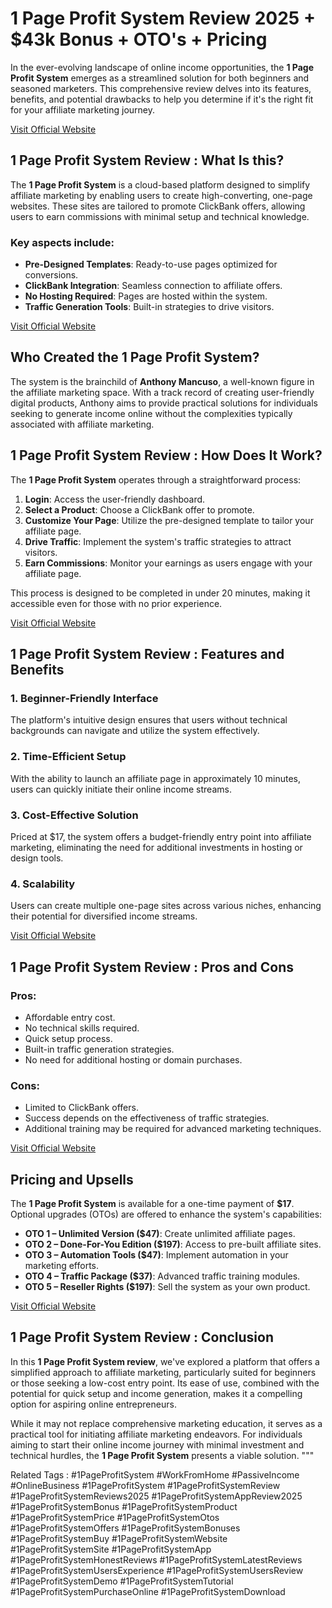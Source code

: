 # 1 Page Profit System Review 2025 + $43k Bonus + OTO's + Pricing

In the ever-evolving landscape of online income opportunities, the **1 Page Profit System** emerges as a streamlined solution for both beginners and seasoned marketers. This comprehensive review delves into its features, benefits, and potential drawbacks to help you determine if it's the right fit for your affiliate marketing journey.

[Visit Official Website](https://newaitoolreviews.com/1-page-profit-system-review/)

## 1 Page Profit System Review : What Is this?

The **1 Page Profit System** is a cloud-based platform designed to simplify affiliate marketing by enabling users to create high-converting, one-page websites. These sites are tailored to promote ClickBank offers, allowing users to earn commissions with minimal setup and technical knowledge.

### Key aspects include:

- **Pre-Designed Templates**: Ready-to-use pages optimized for conversions.
- **ClickBank Integration**: Seamless connection to affiliate offers.
- **No Hosting Required**: Pages are hosted within the system.
- **Traffic Generation Tools**: Built-in strategies to drive visitors.

[Visit Official Website](https://newaitoolreviews.com/1-page-profit-system-review/)

## Who Created the 1 Page Profit System?

The system is the brainchild of **Anthony Mancuso**, a well-known figure in the affiliate marketing space. With a track record of creating user-friendly digital products, Anthony aims to provide practical solutions for individuals seeking to generate income online without the complexities typically associated with affiliate marketing.

## 1 Page Profit System Review : How Does It Work?

The **1 Page Profit System** operates through a straightforward process:

1. **Login**: Access the user-friendly dashboard.
2. **Select a Product**: Choose a ClickBank offer to promote.
3. **Customize Your Page**: Utilize the pre-designed template to tailor your affiliate page.
4. **Drive Traffic**: Implement the system's traffic strategies to attract visitors.
5. **Earn Commissions**: Monitor your earnings as users engage with your affiliate page.

This process is designed to be completed in under 20 minutes, making it accessible even for those with no prior experience.

[Visit Official Website](https://newaitoolreviews.com/1-page-profit-system-review/)

## 1 Page Profit System Review : Features and Benefits

### 1. Beginner-Friendly Interface
The platform's intuitive design ensures that users without technical backgrounds can navigate and utilize the system effectively.

### 2. Time-Efficient Setup
With the ability to launch an affiliate page in approximately 10 minutes, users can quickly initiate their online income streams.

### 3. Cost-Effective Solution
Priced at $17, the system offers a budget-friendly entry point into affiliate marketing, eliminating the need for additional investments in hosting or design tools.

### 4. Scalability
Users can create multiple one-page sites across various niches, enhancing their potential for diversified income streams.

[Visit Official Website](https://newaitoolreviews.com/1-page-profit-system-review/)

## 1 Page Profit System Review : Pros and Cons

### Pros:
- Affordable entry cost.
- No technical skills required.
- Quick setup process.
- Built-in traffic generation strategies.
- No need for additional hosting or domain purchases.

### Cons:
- Limited to ClickBank offers.
- Success depends on the effectiveness of traffic strategies.
- Additional training may be required for advanced marketing techniques.

[Visit Official Website](https://newaitoolreviews.com/1-page-profit-system-review/)

## Pricing and Upsells

The **1 Page Profit System** is available for a one-time payment of **$17**. Optional upgrades (OTOs) are offered to enhance the system's capabilities:

- **OTO 1 – Unlimited Version ($47)**: Create unlimited affiliate pages.
- **OTO 2 – Done-For-You Edition ($197)**: Access to pre-built affiliate sites.
- **OTO 3 – Automation Tools ($47)**: Implement automation in your marketing efforts.
- **OTO 4 – Traffic Package ($37)**: Advanced traffic training modules.
- **OTO 5 – Reseller Rights ($197)**: Sell the system as your own product.

[Visit Official Website](https://newaitoolreviews.com/1-page-profit-system-review/)

## 1 Page Profit System Review : Conclusion

In this **1 Page Profit System review**, we've explored a platform that offers a simplified approach to affiliate marketing, particularly suited for beginners or those seeking a low-cost entry point. Its ease of use, combined with the potential for quick setup and income generation, makes it a compelling option for aspiring online entrepreneurs.

While it may not replace comprehensive marketing education, it serves as a practical tool for initiating affiliate marketing endeavors. For individuals aiming to start their online income journey with minimal investment and technical hurdles, the **1 Page Profit System** presents a viable solution.
"""

Related Tags : 
#1PageProfitSystem #WorkFromHome #PassiveIncome #OnlineBusiness #1PageProfitSystem #1PageProfitSystemReview #1PageProfitSystemReviews2025 #1PageProfitSystemAppReview2025 #1PageProfitSystemBonus #1PageProfitSystemProduct #1PageProfitSystemPrice #1PageProfitSystemOtos #1PageProfitSystemOffers #1PageProfitSystemBonuses #1PageProfitSystemBuy #1PageProfitSystemWebsite #1PageProfitSystemSite #1PageProfitSystemApp #1PageProfitSystemHonestReviews #1PageProfitSystemLatestReviews #1PageProfitSystemUsersExperience #1PageProfitSystemUsersReview #1PageProfitSystemDemo #1PageProfitSystemTutorial #1PageProfitSystemPurchaseOnline #1PageProfitSystemDownload
